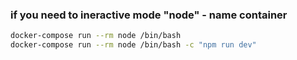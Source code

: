 ### if you need to ineractive mode "node" - name container

```bash
docker-compose run --rm node /bin/bash
docker-compose run --rm node /bin/bash -c "npm run dev"
```
